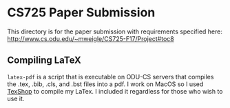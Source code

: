 # CS725 Paper Submission

This directory is for the paper submission with requirements specified here: http://www.cs.odu.edu/~mweigle/CS725-F17/Project#toc8

## Compiling LaTeX

`latex-pdf` is a script that is executable on ODU-CS servers that compiles the .tex, .bib, .cls, and .bst files into a pdf.
I work on MacOS so I used [TexShop](http://pages.uoregon.edu/koch/texshop/) to compile my LaTex.
I included it regardless for those who wish to use it.
